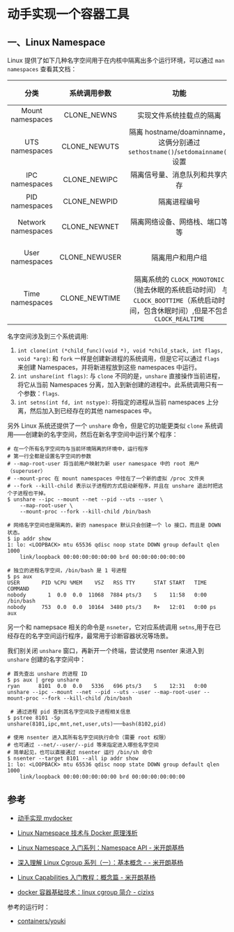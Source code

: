 # 动手实现一个容器工具


## 一、Linux Namespace

Linux 提供了如下几种名字空间用于在内核中隔离出多个运行环境，可以通过 `man namespaces` 查看其文档：

 | 分类  | 系统调用参数  | 功能 | 相关内核版本 | 
 | :---: |    :---:    |   :---:   |  :---:   |
 | Mount namespaces  | CLONE_NEWNS |  实现文件系统挂载点的隔离   | Linux 2.4.19 | 
 | UTS namespaces  | CLONE_NEWUTS  |  隔离 hostname/doaminname，这俩分别通过 `sethostname()`/`setdomainname()` 设置  | Linux 2.6.19 | 
 | IPC namespaces  | CLONE_NEWIPC  |  隔离信号量、消息队列和共享内存  | Linux 2.6.19 | 
 | PID namespaces  | CLONE_NEWPID  |  隔离进程编号   | Linux 2.6.24 | 
 | Network namespaces  | CLONE_NEWNET | 隔离网络设备、网络栈、端口等等 | 完成于 Linux 2.6.29 | 
 | User namespaces  | CLONE_NEWUSER  |  隔离用户和用户组 |  完成于 Linux 3.8 | 
 | Time namespaces  | CLONE_NEWTIME  |  隔离系统的 `CLOCK_MONOTONIC`（抛去休眠的系统启动时间） 与 `CLOCK_BOOTTIME`（系统启动时间，包含休眠时间）,但是不包含 `CLOCK_REALTIME` |  Linux 5.6 | 


名字空间涉及到三个系统调用:

1. `int clone(int (*child_func)(void *), void *child_stack, int flags, void *arg)`: 和 `fork` 一样是创建新进程的系统调用，但是它可以通过 `flags` 来创建 Namespaces，并将新进程放到这些 namespaces 中运行。
2. `int unshare(int flags)`: 与 `clone` 不同的是，`unshare` 直接操作当前进程，将它从当前 Namespaces 分离，加入到新创建的进程中。此系统调用只有一个参数：`flags`.
3. `int setns(int fd, int nstype)`: 将指定的进程从当前 namespaces 上分离，然后加入到已经存在的其他 namespaces 中。

另外 Linux 系统还提供了一个 `unshare` 命令，但是它的功能更类似 `clone` 系统调用——创建新的名字空间，然后在新名字空间中运行某个程序：

```shell
# 在一个所有名字空间均与当前环境隔离的环境中，运行程序
# 第一行全都是设置名字空间的参数
# --map-root-user 将当前用户映射为新 user namespace 中的 root 用户（superuser）
# --mount-proc 在 mount namespaces 中挂在了一个新的虚拟 /proc 文件夹
# --fork --kill-child 表示以子进程的方式启动新程序，并且在 unshare 退出时把这个子进程也干掉。
$ unshare --ipc --mount --net --pid --uts --user \
    --map-root-user \
    --mount-proc --fork --kill-child /bin/bash

# 网络名字空间也是隔离的，新的 namespace 默认只会创建一个 lo 接口，而且是 DOWN 状态。
$ ip addr show
1: lo: <LOOPBACK> mtu 65536 qdisc noop state DOWN group default qlen 1000
    link/loopback 00:00:00:00:00:00 brd 00:00:00:00:00:00

# 独立的进程名字空间，/bin/bash 是 1 号进程
$ ps aux
USER       PID %CPU %MEM    VSZ   RSS TTY      STAT START   TIME COMMAND
nobody       1  0.0  0.0  11068  7884 pts/3    S    11:58   0:00 /bin/bash
nobody     753  0.0  0.0  10164  3480 pts/3    R+   12:01   0:00 ps aux
```

另一个和 namepsace 相关的命令是 `nsneter`，它对应系统调用 `setns`,用于在已经存在的名字空间运行程序，最常用于诊断容器状况等场景。

我们别关闭 `unshare` 窗口，再新开一个终端，尝试使用 nsenter 来进入到 `unshare` 创建的名字空间中：

```shell
# 首先查出 unshare 的进程 ID
$ ps aux | grep unshare
ryan      8101  0.0  0.0   5336   696 pts/3    S    12:31   0:00 unshare --ipc --mount --net --pid --uts --user --map-root-user --mount-proc --fork --kill-child /bin/bash
 
 # 通过进程 pid 查到其名字空间及子进程相关信息
$ pstree 8101 -Sp
unshare(8101,ipc,mnt,net,user,uts)───bash(8102,pid)

# 使用 nsenter 进入其所有名字空间执行命令（需要 root 权限）
# 也可通过 --net/--user/--pid 等来指定进入哪些名字空间
# 简单起见，也可以直接通过 nsenter 运行 /bin/sh 命令
$ nsenter --target 8101 --all ip addr show
1: lo: <LOOPBACK> mtu 65536 qdisc noop state DOWN group default qlen 1000
    link/loopback 00:00:00:00:00:00 brd 00:00:00:00:00:00

```

## 参考

- [动手实现 mydocker](https://github.com/xianlubird/mydocker)

- [Linux Namespace 技术与 Docker 原理浅析](https://creaink.github.io/post/Computer/Linux/Linux-namespace.html)
- [Linux Namespace 入门系列：Namespace API - 米开朗基杨](https://www.cnblogs.com/ryanyangcs/p/12591372.html)
- [深入理解 Linux Cgroup 系列（一）：基本概念 -  - 米开朗基杨](https://www.cnblogs.com/ryanyangcs/p/11198140.html)
- [Linux Capabilities 入门教程：概念篇 - 米开朗基杨](https://www.cnblogs.com/ryanyangcs/p/11757559.html)
- [docker 容器基础技术：linux cgroup 简介 - cizixs](https://cizixs.com/2017/08/25/linux-cgroup/)


参考的运行时：

- [containers/youki](https://github.com/containers/youki)


